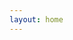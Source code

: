 ```yaml
---
layout: home
---
```

<script setup>
import Home from "../.vitepress/components/home/Home.vue"
</script>

<Home />

